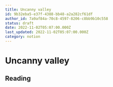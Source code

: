 ```yaml
---
title: Uncanny valley
id: 9b32eba5-e37f-4388-bb48-a2a282cf61df
author_id: 7a9af84a-70c8-4597-8206-c8bb9b10c558
status: draft
date: 2022-11-02T05:07:00.000Z
last_updated: 2022-11-02T05:07:00.000Z
category: notion
---
```


# Uncanny valley




## Reading



